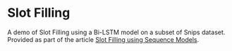 # Slot Filling

A demo of Slot Filling using a Bi-LSTM model on a subset of Snips dataset.  
Provided as part of the article [Slot Filling using Sequence Models](). 
